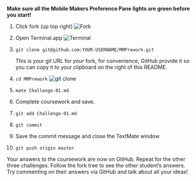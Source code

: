 **Make sure all the Mobile Makers Preference Pane lights are green before you
start!**

1. Click fork (up top right)
  ![Fork](http://methylblue.com/MM/fork.png)

2. Open Terminal.app
   ![Terminal](http://methylblue.com/MM/terminal.png)

3. `git clone git@github.com:YOUR-USERNAME/MMPrework.git`
 
   This is *your* git URL for *your* fork, for convenience, GitHub provide it
   so you can copy it to your clipboard on the right of this README.

4. `cd MMPrework`
   ![git clone](http://methylblue.com/MM/gitclone.png)

5. `mate Challenge-01.md`

6. Complete coursework and save.

7. `git add Challenge-01.md`

8. `git commit`

9. Save the commit message and close the TextMate window

10. `git push origin master`

Your answers to the coursework are now on GitHub. Repeat for the other three
challenges. Follow the fork tree to see the other student’s answers. Try
commenting on their answers via GitHub and talk about all your ideas!
